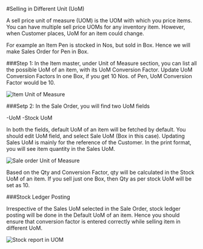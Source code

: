 #Selling in Different Unit (UoM)
 
A sell price unit of measure (UOM) is the UOM with which you price items. You can have multiple sell price UOMs for any inventory item.  However, when Customer places, UoM for an item could change. 
 
For example an Item Pen is stocked in Nos, but sold in Box. Hence we will make Sales Order for Pen in Box.
 
###Step 1: In the Item master, under Unit of Measure section, you can list all the possible UoM of an item, with its UoM Conversion Factor. Update UoM Conversion Factors
In one Box, if you get 10 Nos. of Pen, UoM Conversion Factor would be 10.

<img class="screenshot" alt="Item Unit of Measure" src="{{docs_base_url}}/assets/img/selling/Item-UOM.png">


###Setp 2: In the Sale Order, you will find two UoM fields

-UoM
-Stock UoM

In both the fields, default UoM of an item will be fetched by default. You should edit UoM field, and select Sale UoM (Box in this case).  Updating Sales UoM is mainly for the reference of the Customer. In the print format, you will see item quantity in the Sales UoM.

<img class="screenshot" alt="Sale order Unit of Measure" src="{{docs_base_url}}/assets/img/selling/Sale-Order-UOM.png">
 
Based on the Qty and Conversion Factor, qty will be calculated in the Stock UoM of an item. If you sell just one Box, then Qty as per stock UoM will be set as 10.
 
 
###Stock Ledger Posting
 
Irrespective of the Sales UoM selected in the Sale Order, stock ledger posting will be done in the Default UoM of an item. Hence you should ensure that conversion factor is entered correctly while selling item in different UoM.

<img class="screenshot" alt="Stock report in UOM" src="{{docs_base_url}}/assets/img/selling/stock ledger for as STOCK-UOM.png">

